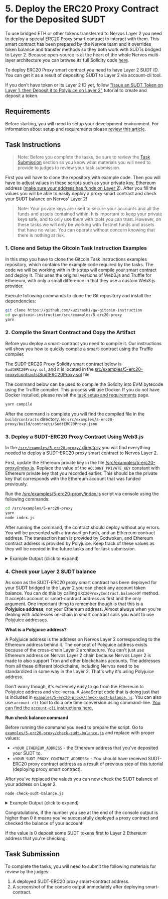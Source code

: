 # 5. Deploy the ERC20 Proxy Contract for the Deposited SUDT

To use bridged ETH or other tokens transferred to Nervos Layer 2 you need to deploy a special ERC20 Proxy smart contract to interact with them. This smart contract has been prepared by the Nervos team and it overrides token balance and transfer methods so they both work with SUDTs bridged to Layer 2. Because open-source is at the heart of the whole Nervos multi-layer architecture you can browse its full Solidity code [here](https://github.com/nervosnetwork/godwoken-polyjuice/blob/main/solidity/erc20/SudtERC20Proxy.sol).

To deploy ERC20 Proxy smart contract you need to have Layer 2 SUDT ID. You can get it as a result of depositing SUDT to Layer 2 via account-cli tool.

If you don't have token or its Layer 2 ID yet, follow ["Issue an SUDT Token on Layer 1, then Deposit it to Polyjuice on Layer 2"](./4.issue.sudt.deposit.md) tutorial to create and deposit a token.

## Requirements

Before starting, you will need to setup your development environment. For information about setup and requirements please [review this article](../tasks-setup-and-requirements/tasks-setup-and-requirements.md).

## Task Instructions

> Note: Before you complete the tasks, be sure to review the [Task Submission](#task-submission) section so you know what materials you will need to provide to judges to review your task submission.

First you will have to clone the repository with example code. Then you will have to adjust values in these scripts such as your private key, Ethereum address ([make sure your address has funds on Layer 2](../component-tutorials/4.layer2.deposit.md)). After you fill the values you will be able to easily deploy a proxy smart contract and check your SUDT balance on Nervos' Layer 2!

> Note: Your private keys are used to secure your accounts and all the funds and assets contained within. It is important to keep your private keys safe, and to only use them with tools you can trust. However, on these tasks we will only be working with Testnet funds and assets that have no value. You can operate without concern knowing that there is nothing at risk.

### 1. Clone and Setup the Gitcoin Task Instruction Examples

In this step you have to clone the Gitcoin Task Instructions examples repository, which contains the example code required by the tasks. The code we will be working with in this step will compile your smart contract and deploy it. This uses the original versions of Web3.js and Truffle for Ethereum, with only a small difference in that they use a custom Web3.js provider.

Execute following commands to clone the Git repository and install the dependencies:

```sh
git clone https://github.com/kuzirashi/gw-gitcoin-instruction
cd gw-gitcoin-instruction/src/examples/5-erc20-proxy
yarn
```

### 2. Compile the Smart Contract and Copy the Artifact

Before you deploy a smart-contract you need to compile it. Our instructions will show you how to quickly compile a smart-contract using the Truffle compiler.

The SUDT-ERC20 Proxy Solidity smart contract below is `SudtERC20Proxy.sol`, and it is located in the [src/examples/5-erc20-proxy/contracts/SudtERC20Proxy.sol](../examples/5-erc20-proxy/contracts/SudtERC20Proxy.sol) file.

The command below can be used to compile the Solidity into EVM bytecode using the Truffle compiler. This process will use Docker. If you do not have Docker installed, please revisit the [task setup and requirements](../task-setup-and-requirements/task-setup-and-requirements.md) page.

```sh
yarn compile
```

After the command is complete you will find the compiled file in the `build/contracts` directory. ie: `src/examples/5-erc20-proxy/build/contracts/SudtERC20Proxy.json`

### 3. Deploy a SUDT-ERC20 Proxy Contract Using Web3.js

In the [`/src/examples/5-erc20-proxy/` directory](../examples/5-erc20-proxy/) you will find everything needed to deploy a SUDT-ERC20 proxy smart contract to Nervos Layer 2.

First, update the Ethereum private key in the file [/src/examples/5-erc20-proxy/index.js](../examples/5-erc20-proxy/index.js). Replace the value of the `ACCOUNT_PRIVATE_KEY` constant with Ethereum private key that you recorded earlier. This should be the private key that corresponds with the Ethereum account that was funded previously.

Run the [/src/examples/5-erc20-proxy/index.js](../examples/5-erc20-proxy/index.js) script via console using the following commands:

```sh
cd /src/examples/5-erc20-proxy
yarn
node index.js
```

After running the command, the contract should deploy without any errors. You will be presented with a transaction hash, and an Ethereum contract address. The transaction hash is provided by Godwoken, and Ethereum contract address is provided by Polyjuice. Keep track of these values as they will be needed in the future tasks and for task submission.

<details>
<summary>Example Output (click to expand)</summary>

```txt
➜ node index.js
Using Ethereum address: 0xD173313A51f8fc37BcF67569b463abd89d81844f
Deploying contract...
Transaction hash: 0xcfa9a2e6d691fd095b4cb2edbea3437bd6de7fedd210e8a55c2ccc5c24b32ad5
Deployed SUDT-ERC20 Proxy contract address: 0xc013772cAAaBf6ca3F584B6D7b98e73a701233b5
```

</details>

### 4. Check your Layer 2 SUDT balance

As soon as the SUDT-ERC20 proxy smart contract has been deployed for your SUDT bridged to the Layer 2 you can check any account token balance. You can do this by calling `ERC20ProxyContract.balanceOf` method. It accepts account or smart-contract address as first and the only argument. One important thing to remember though is that this is a **Polyjuice address**, not your Ethereum address. Almost always when you're dealing with addresses on-chain in smart contract calls you want to use Polyjuice addresses.

**What is a Polyjuice address?**

A Polyjuice address is the address on Nervos Layer 2 corresponding to the Ethereum address behind it. The concept of Polyjuice address exists because of the cross-chain Layer 2 architecture. You can't just use Ethereum address on Nervos Layer 2 chain because Nervos Layer 2 is made to also support Tron and other blockchains accounts. The addresses from all these different blockchains, including Nervos need to be standardized in some way in the Layer 2. That's why it's using Polyjuice address.

Don't worry though, it's extremely easy to go from the Ethereum to Polyjuice address and vice-versa. A JavaScript code that is doing just that is included in [`examples/5-erc20-proxy/check-sudt-balance.js`](../examples/5-erc20-proxy/check-sudt-balance.js). You can also use `account-cli` tool to do a one time conversion using command-line. [You can find the `account-cli` instructions here.](../component-tutorials/3.setup.and.use.account.cli.md#address-conversion)

**Run check balance command**

Before running the command you need to prepare the script. Go to [`examples/5-erc20-proxy/check-sudt-balance.js`](../examples/5-erc20-proxy/check-sudt-balance.js) and replace with proper values:

- `<YOUR_ETHEREUM_ADDRESS` - the Ethereum address that you've deposited your SUDT to.
- `<YOUR_SUDT_PROXY_CONTRACT_ADDRESS>` - You should have received SUDT-ERC20 proxy contract address as a result of previous step of this tutorial (deploying proxy smart contract).

After you've replaced the values you can now check the SUDT balance of your address on Layer 2.

```
node check-sudt-balance.js
```

<details>
    <summary>Example Output (click to expand)</summary>

```
➜ node check-sudt-balance.js
Using Ethereum address: 0xD173313A51f8fc37BcF67569b463abd89d81844f
Corresponding Polyjuice address: 0xa3cd0b1d997e5281dd574dd34155945febcf73a4
Checking SUDT balance...
80
```
</details>

Congratulations, if the number you see at the end of the console output is higher than 0 it means you've successfully deployed a proxy contract and checked the balance of your account!

If the value is 0 deposit some SUDT tokens first to Layer 2 Ethereum address that you're checking.

## Task Submission

To complete the tasks, you will need to submit the following materials for review by the judges:

1. A deployed SUDT-ERC20 proxy smart-contract address.
2. A screenshot of the console output immediately after deploying smart-contract.